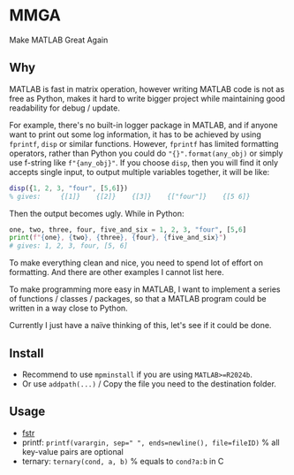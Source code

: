 # MMGA
Make MATLAB Great Again

## Why

MATLAB is fast in matrix operation, however writing MATLAB code is not as free as Python, makes it hard to write bigger project while maintaining good readability for debug / update.

For example, there's no built-in logger package in MATLAB, and if anyone want to print out some log information, it has to be achieved by using `fprintf`, `disp` or similar functions. However, `fprintf` has limited formatting operators, rather than Python you could do `"{}".format(any_obj)` or simply use f-string like `f"{any_obj}"`. If you choose `disp`, then you will find it only accepts single input, to output multiple variables together, it will be like:

```matlab
disp({1, 2, 3, "four", [5,6]})
% gives:     {[1]}    {[2]}    {[3]}    {["four"]}    {[5 6]}
```

Then the output becomes ugly. While in Python:

```python
one, two, three, four, five_and_six = 1, 2, 3, "four", [5,6]
print(f"{one}, {two}, {three}, {four}, {five_and_six}")
# gives: 1, 2, 3, four, [5, 6]
```

To make everything clean and nice, you need to spend lot of effort on formatting. And there are other examples I cannot list here.

To make programming more easy in MATLAB, I want to implement a series of functions / classes / packages, so that a MATLAB program could be written in a way close to Python.

Currently I just have a naïve thinking of this, let's see if it could be done.

## Install

* Recommend to use `mpminstall` if you are using `MATLAB>=R2024b`.
* Or use `addpath(...)` / Copy the file you need to the destination folder.

## Usage
* [fstr](docs/fstr.md)
* printf: `printf(varargin, sep=" ", ends=newline(), file=fileID)` % all key-value pairs are optional
* ternary: `ternary(cond, a, b)` % equals to `cond?a:b` in C